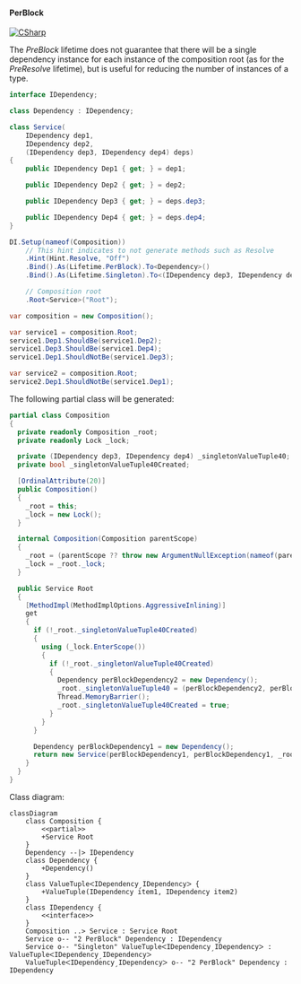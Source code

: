 #### PerBlock

[![CSharp](https://img.shields.io/badge/C%23-code-blue.svg)](../tests/Pure.DI.UsageTests/Lifetimes/PerBlockScenario.cs)

The _PreBlock_ lifetime does not guarantee that there will be a single dependency instance for each instance of the composition root (as for the _PreResolve_ lifetime), but is useful for reducing the number of instances of a type.


```c#
interface IDependency;

class Dependency : IDependency;

class Service(
    IDependency dep1,
    IDependency dep2,
    (IDependency dep3, IDependency dep4) deps)
{
    public IDependency Dep1 { get; } = dep1;

    public IDependency Dep2 { get; } = dep2;

    public IDependency Dep3 { get; } = deps.dep3;

    public IDependency Dep4 { get; } = deps.dep4;
}

DI.Setup(nameof(Composition))
    // This hint indicates to not generate methods such as Resolve
    .Hint(Hint.Resolve, "Off")
    .Bind().As(Lifetime.PerBlock).To<Dependency>()
    .Bind().As(Lifetime.Singleton).To<(IDependency dep3, IDependency dep4)>()

    // Composition root
    .Root<Service>("Root");

var composition = new Composition();

var service1 = composition.Root;
service1.Dep1.ShouldBe(service1.Dep2);
service1.Dep3.ShouldBe(service1.Dep4);
service1.Dep1.ShouldNotBe(service1.Dep3);

var service2 = composition.Root;
service2.Dep1.ShouldNotBe(service1.Dep1);
```

The following partial class will be generated:

```c#
partial class Composition
{
  private readonly Composition _root;
  private readonly Lock _lock;

  private (IDependency dep3, IDependency dep4) _singletonValueTuple40;
  private bool _singletonValueTuple40Created;

  [OrdinalAttribute(20)]
  public Composition()
  {
    _root = this;
    _lock = new Lock();
  }

  internal Composition(Composition parentScope)
  {
    _root = (parentScope ?? throw new ArgumentNullException(nameof(parentScope)))._root;
    _lock = _root._lock;
  }

  public Service Root
  {
    [MethodImpl(MethodImplOptions.AggressiveInlining)]
    get
    {
      if (!_root._singletonValueTuple40Created)
      {
        using (_lock.EnterScope())
        {
          if (!_root._singletonValueTuple40Created)
          {
            Dependency perBlockDependency2 = new Dependency();
            _root._singletonValueTuple40 = (perBlockDependency2, perBlockDependency2);
            Thread.MemoryBarrier();
            _root._singletonValueTuple40Created = true;
          }
        }
      }

      Dependency perBlockDependency1 = new Dependency();
      return new Service(perBlockDependency1, perBlockDependency1, _root._singletonValueTuple40);
    }
  }
}
```

Class diagram:

```mermaid
classDiagram
	class Composition {
		<<partial>>
		+Service Root
	}
	Dependency --|> IDependency
	class Dependency {
		+Dependency()
	}
	class ValueTupleᐸIDependencyˏIDependencyᐳ {
		+ValueTuple(IDependency item1, IDependency item2)
	}
	class IDependency {
		<<interface>>
	}
	Composition ..> Service : Service Root
	Service o-- "2 PerBlock" Dependency : IDependency
	Service o-- "Singleton" ValueTupleᐸIDependencyˏIDependencyᐳ : ValueTupleᐸIDependencyˏIDependencyᐳ
	ValueTupleᐸIDependencyˏIDependencyᐳ o-- "2 PerBlock" Dependency : IDependency
```

